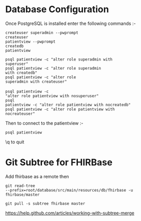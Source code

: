 Database Configuration
======================

Once PostgreSQL is installed enter the following commands :-

  <code>createuser superadmin --pwprompt</code><br>
  <code>createuser patientview --pwprompt</code><br>
  <code>createdb patientview</code><br>

  <code>psql patientview -c "alter role superadmin with superuser"</code><br>
  <code>psql patientview -c "alter role superadmin with createdb"</code><br>
  <code>psql patientview -c "alter role superadmin with createuser"</code><br>
<br>
  <code>psql patientview -c "alter role patientview with nosuperuser"</code><br>
  <code>psql patientview -c "alter role patientview with nocreatedb"</code><br>
  <code>psql patientview -c "alter role patientview with nocreateuser"</code><br>


Then to connect to the patientview :-

  <code>psql patientview</code>

\q to quit

Git Subtree for FHIRBase
========================

Add fhirbase as a remote then

<code>git read-tree --prefix=root/database/src/main/resources/db/fhirbase -u fhirbase/master</code><br>

<code>git pull -s subtree fhirbase master</code><br>

https://help.github.com/articles/working-with-subtree-merge

